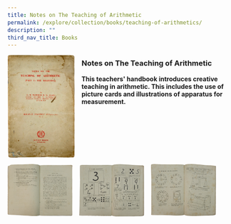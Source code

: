 ```yaml
---
title: Notes on The Teaching of Arithmetic
permalink: /explore/collection/books/teaching-of-arithmetics/
description: ""
third_nav_title: Books
---
```

<img src="/images/notesonteachingarithmetic1.png" style="width:30%;margin-right:15px;" align="left">

### **Notes on The Teaching of Arithmetic**

<b>This teachers' handbook introduces creative teaching in arithmetic. This includes the use of picture cards and illustrations of apparatus for measurement.</b>

<br clear="left">

<p><a href="/images/notesonteachingarithmetic2.png">  
<img src="/images/notesonteachingarithmetic2.png" style="width:29%;margin-right:15px;" align="left">
</a></p>

<p><a href="/images/notesonteachingarithmetic3.png">  
<img src="/images/notesonteachingarithmetic3.png" style="width:29%;margin-right:15px;" align="left">
</a></p>

<p><a href="/images/notesonteachingarithmetic4.png">  
<img src="/images/notesonteachingarithmetic4.png" style="width:29%;margin-right:15px;" align="left">
</a></p>